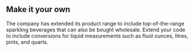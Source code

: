## Make it your own

The company has extended its product range to include top-of-the-range sparkling beverages that can also be bought wholesale. Extend your code to include conversions for liquid measurements such as fluid ounces, litres, pints, and quarts.
